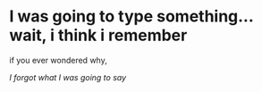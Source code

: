 # I was going to type something... wait, i think i remember

if you ever wondered why,

*I forgot what I was going to say*